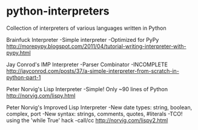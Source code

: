python-interpreters
===================

Collection of interpreters of various languages written in Python

Brainfuck Interpreter
-Simple interpreter
-Optimized for PyPy
http://morepypy.blogspot.com/2011/04/tutorial-writing-interpreter-with-pypy.html

Jay Conrod's IMP Interpreter
-Parser Combinator
-INCOMPLETE
http://jayconrod.com/posts/37/a-simple-interpreter-from-scratch-in-python-part-1

Peter Norvig's Lisp Interpreter
-Simple! Only ~90 lines of Python
http://norvig.com/lispy.html

Peter Norvig's Improved Lisp Interpreter
-New date types: string, boolean, complex, port
-New syntax: strings, comments, quotes, #literals
-TCO! using the 'while True' hack
-call/cc
http://norvig.com/lispy2.html

